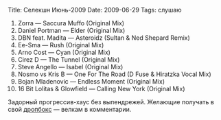 Title: Селекшн Июнь-2009
Date: 2009-06-29
Tags: слушаю

<div class="text"><p></p><ol>
<li>Zorra — Saccura Muffo (Original Mix)</li>
<li>Daniel Portman — Elder (Original Mix)</li>
<li>DBN feat. Madita — Asteroidz (Sultan &amp; Ned Shepard Remix)</li>
<li>Ee-Sma — Rush (Original Mix)</li>
<li>Arno Cost — Cyan (Original Mix)</li>
<li>Cirez D — The Tunnel (Original Mix)</li>
<li>Steve Angello — Isabel (Original Mix)</li>
<li>Nosmo vs Kris B — One For The Road (D Fuse &amp; Hiratzka Vocal Mix) </li>
<li>Bojan Mladenovic — Endless Moment (Original Mix)</li>
<li>16 Bit Lolitas &amp; Glowfield — Calling New York (Original Mix)</li>
</ol>
Задорный прогрессив-хаус без выпендрежей. Желающие получать в свой <a href="http://www.getdropbox.com">дропбокс</a> — велкам в комментарии.

</div>